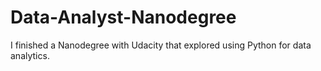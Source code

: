 # Data-Analyst-Nanodegree
I finished a Nanodegree with Udacity that explored using Python for data analytics.
